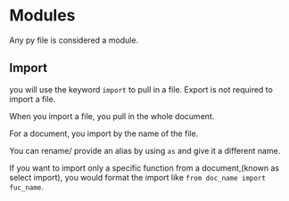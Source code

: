# Modules

Any py file is considered a module.

## Import

you will use the keyword `import` to pull in a file. Export is not required to import a file. 

When you import a file, you pull in the whole document.

For a document, you import by the name of the file.

You can rename/ provide an alias by using `as` and give it a different name.

If you want to import only a specific function from a document,(known as select import), you would format the import like `from doc_name import fuc_name`.
